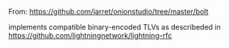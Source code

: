 
From: https://github.com/jarret/onionstudio/tree/master/bolt


implements compatible binary-encoded TLVs as describeded in https://github.com/lightningnetwork/lightning-rfc
